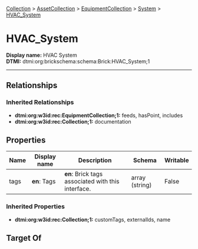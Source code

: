 [Collection](../../../Collection.md) > [AssetCollection](../../AssetCollection.md) > [EquipmentCollection](../EquipmentCollection.md) > [System](System.md) > [HVAC_System](.)
# HVAC_System

**Display name:** HVAC System<br />
**DTMI:** dtmi:org:brickschema:schema:Brick:HVAC_System;1

---
## Relationships
### Inherited Relationships
* **dtmi:org:w3id:rec:EquipmentCollection;1:** feeds, hasPoint, includes
* **dtmi:org:w3id:rec:Collection;1:** documentation
## Properties
|Name|Display name|Description|Schema|Writable|
|-|-|-|-|-|
|tags|**en**: Tags|**en**: Brick tags associated with this interface.|array (string)|False|
### Inherited Properties
* **dtmi:org:w3id:rec:Collection;1:** customTags, externalIds, name
## Target Of
